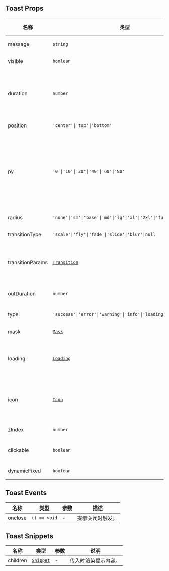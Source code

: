 ## Toast Props

| 名称             | 类型                                                             | 默认值     | 必传 | 说明                                                                  |     |
| ---------------- | ---------------------------------------------------------------- | ---------- | ---- | --------------------------------------------------------------------- | :-- |
| message          | `string`                                                         | `''`       | N    | 提示内容。                                                            |
| visible          | `boolean`                                                        | `false`    | N    | 是否显示。                                                            |
| duration         | `number`                                                         | `2000`     | N    | 显示时长，为 0 时提示不会自动关闭，单位：ms。                         |
| position         | `'center'\|'top'\|'bottom'`                                      | `'center'` | N    | 显示位置。                                                            |
| py               | `'0'\|'10'\|'20'\|'40'\|'60'\|'80'`                              | `'20'`     | N    | 顶部和底部显示时距离顶部或底部的距离，position 为 'center' 时不生效。 |
| radius           | `'none'\|'sm'\|'base'\|'md'\|'lg'\|'xl'\|'2xl'\|'full'`          | `'base'`   | N    | 圆角风格。                                                            |
| transitionType   | `'scale'\|'fly'\|'fade'\|'slide'\|'blur'\|null`                  | `'scale'`  | N    | 动画类型。                                                            |
| transitionParams | [`Transition`](https://svelte.dev/docs/svelte/svelte-transition) | `{}`       | N    | 动画参数，其中 duration 默认 300。                                    |
| outDuration      | `number`                                                         | `0`        | N    | 退出动画时间，单位：ms。                                              |
| type             | `'success'\|'error'\|'warning'\|'info'\|'loading'\|'icon'\|null` | `null`     | N    | 提示图标类型。                                                        |
| mask             | [`Mask`](https://stdf.design/#/components?nav=mask&tab=1)        | `{}`       | N    | 遮罩层参数。                                                          |
| loading          | [`Loading`](https://stdf.design/#/components?nav=loading&tab=1)  | `{}`       | N    | 加载组件参数，仅 type 为 `'loading'` 时生效。                         |
| icon             | [`Icon`](https://stdf.design/#/components?nav=icon&tab=1)        | `{}`       | N    | 图标组件参数，仅 type 为非 `'loading'` 且非 `null` 时生效。           |
| zIndex           | `number`                                                         | `1000`     | N    | z-index。                                                             |
| clickable        | `boolean`                                                        | `false`    | N    | 是否允许点击穿透。                                                    |
| dynamicFixed     | `boolean`                                                        | `true`     | N    | 是否动态固定。                                                        |

## Toast Events

| 名称    | 类型         | 参数 | 描述             |
| ------- | ------------ | ---- | ---------------- |
| onclose | `() => void` | -    | 提示关闭时触发。 |

## Toast Snippets

| 名称     | 类型                                                                | 参数 | 说明                 |
| -------- | ------------------------------------------------------------------- | ---- | -------------------- |
| children | [`Snippet`](https://svelte.dev/docs/svelte/snippet#Typing-snippets) | -    | 传入时渲染提示内容。 |
